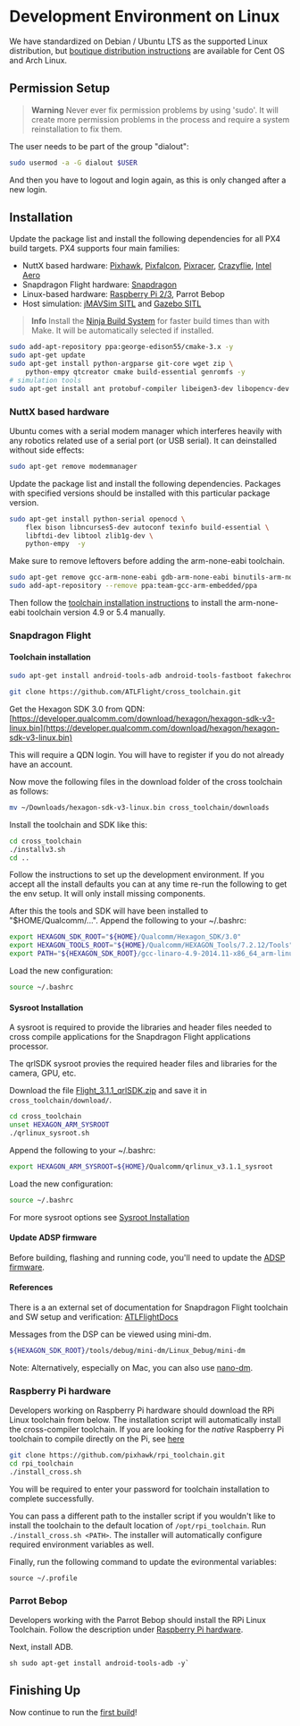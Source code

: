 # Development Environment on Linux

We have standardized on Debian / Ubuntu LTS as the supported Linux distribution, but [boutique distribution instructions](../setup/dev_env_linux_boutique.md) are available for Cent OS and Arch Linux.

## Permission Setup

> **Warning** Never ever fix permission problems by using 'sudo'. It will create more permission problems in the process and require a system reinstallation to fix them.

The user needs to be part of the group "dialout":

```sh
sudo usermod -a -G dialout $USER
```

And then you have to logout and login again, as this is only changed after a new login.

## Installation

Update the package list and install the following dependencies for all PX4 build targets. PX4 supports four main families:

* NuttX based hardware: [Pixhawk](../flight_controller/pixhawk.md), [Pixfalcon](../flight_controller/pixfalcon.md),
  [Pixracer](../flight_controller/pixracer.md), [Crazyflie](../flight_controller/crazyflie2.md),
  [Intel Aero](../flight_controller/intel_aero.md)
* Snapdragon Flight hardware: [Snapdragon](../flight_controller/snapdragon_flight.md)
* Linux-based hardware: [Raspberry Pi 2/3](../flight_controller/raspberry_pi.md), Parrot Bebop
* Host simulation: [jMAVSim SITL](../simulation/sitl.md) and [Gazebo SITL](../simulation/gazebo.md)

> **Info** Install the [Ninja Build System](../setup/dev_env_linux_boutique.md#ninja-build-system) for faster build times than with Make. It will be automatically selected if installed.

```sh
sudo add-apt-repository ppa:george-edison55/cmake-3.x -y
sudo apt-get update
sudo apt-get install python-argparse git-core wget zip \
    python-empy qtcreator cmake build-essential genromfs -y
# simulation tools
sudo apt-get install ant protobuf-compiler libeigen3-dev libopencv-dev openjdk-8-jdk openjdk-8-jre clang-3.5 lldb-3.5 -y
```

### NuttX based hardware

Ubuntu comes with a serial modem manager which interferes heavily with any robotics related use of a serial port \(or USB serial\). It can deinstalled without side effects:

```sh
sudo apt-get remove modemmanager
```

Update the package list and install the following dependencies. Packages with specified versions should be installed with this particular package version.

```sh
sudo apt-get install python-serial openocd \
    flex bison libncurses5-dev autoconf texinfo build-essential \
    libftdi-dev libtool zlib1g-dev \
    python-empy  -y
```

Make sure to remove leftovers before adding the arm-none-eabi toolchain.

```sh
sudo apt-get remove gcc-arm-none-eabi gdb-arm-none-eabi binutils-arm-none-eabi gcc-arm-embedded
sudo add-apt-repository --remove ppa:team-gcc-arm-embedded/ppa
```

Then follow the [toolchain installation instructions](../setup/dev_env_linux_boutique.md#toolchain-installation) to install the arm-none-eabi toolchain version 4.9 or 5.4 manually.

### Snapdragon Flight

#### Toolchain installation

```sh
sudo apt-get install android-tools-adb android-tools-fastboot fakechroot fakeroot unzip xz-utils wget python python-empy -y
```

```sh
git clone https://github.com/ATLFlight/cross_toolchain.git
```

Get the Hexagon SDK 3.0 from QDN: [https://developer.qualcomm.com/download/hexagon/hexagon-sdk-v3-linux.bin](https://developer.qualcomm.com/download/hexagon/hexagon-sdk-v3-linux.bin)

This will require a QDN login. You will have to register if you do not already have an account.

Now move the following files in the download folder of the cross toolchain as follows:

```sh
mv ~/Downloads/hexagon-sdk-v3-linux.bin cross_toolchain/downloads
```

Install the toolchain and SDK like this:

```sh
cd cross_toolchain
./installv3.sh
cd ..
```

Follow the instructions to set up the development environment. If you accept all the install defaults you can at any time re-run the following to get the env setup. It will only install missing components.

After this the tools and SDK will have been installed to "$HOME/Qualcomm/...". Append the following to your ~/.bashrc:

```sh
export HEXAGON_SDK_ROOT="${HOME}/Qualcomm/Hexagon_SDK/3.0"
export HEXAGON_TOOLS_ROOT="${HOME}/Qualcomm/HEXAGON_Tools/7.2.12/Tools"
export PATH="${HEXAGON_SDK_ROOT}/gcc-linaro-4.9-2014.11-x86_64_arm-linux-gnueabihf_linux/bin:$PATH"
```

Load the new configuration:

```sh
source ~/.bashrc
```

#### Sysroot Installation

A sysroot is required to provide the libraries and header files needed to cross compile applications for the Snapdragon Flight applications processor.

The qrlSDK sysroot provies the required header files and libraries for the camera, GPU, etc.

Download the file [Flight\_3.1.1\_qrlSDK.zip](http://support.intrinsyc.com/attachments/download/690/Flight_3.1.1_qrlSDK.zip) and save it in `cross_toolchain/download/`.

```sh
cd cross_toolchain
unset HEXAGON_ARM_SYSROOT
./qrlinux_sysroot.sh
```

Append the following to your ~/.bashrc:

```sh
export HEXAGON_ARM_SYSROOT=${HOME}/Qualcomm/qrlinux_v3.1.1_sysroot
```

Load the new configuration:

```sh
source ~/.bashrc
```

For more sysroot options see [Sysroot Installation](https://github.com/ATLFlight/cross_toolchain/blob/sdk3/README.md#sysroot-installation)

#### Update ADSP firmware

Before building, flashing and running code, you'll need to update the [ADSP firmware](../flight_controller/snapdragon_flight_advanced.md#updating-the-adsp-firmware).

#### References

There is a an external set of documentation for Snapdragon Flight toolchain and SW setup and verification:
[ATLFlightDocs](https://github.com/ATLFlight/ATLFlightDocs/blob/master/README.md)

Messages from the DSP can be viewed using mini-dm.

```sh
${HEXAGON_SDK_ROOT}/tools/debug/mini-dm/Linux_Debug/mini-dm
```

Note: Alternatively, especially on Mac, you can also use [nano-dm](https://github.com/kevinmehall/nano-dm).

### Raspberry Pi hardware

Developers working on Raspberry Pi hardware should download the RPi Linux toolchain from below. The installation script will automatically install the cross-compiler toolchain. If you are looking for the _native_ Raspberry Pi toolchain to compile directly on the Pi, see [here](../flight_controller/raspberry_pi.md#native-builds-optional)

```sh
git clone https://github.com/pixhawk/rpi_toolchain.git
cd rpi_toolchain
./install_cross.sh
```

You will be required to enter your password for toolchain installation to complete successfully.

You can pass a different path to the installer script if you wouldn't like to install the toolchain to the default location of `/opt/rpi_toolchain`. Run `./install_cross.sh <PATH>`. The installer will automatically configure required environment variables as well.

Finally, run the following command to update the evironmental variables:
```
source ~/.profile
```

### Parrot Bebop

Developers working with the Parrot Bebop should install the RPi Linux Toolchain. Follow the
description under [Raspberry Pi hardware](../flight_controller/raspberry_pi.md).

Next, install ADB.

``sh
sudo apt-get install android-tools-adb -y` ``

## Finishing Up

Now continue to run the [first build](../setup/building_px4.md)!

